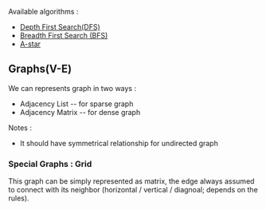 Available algorithms :

- [Depth First Search(DFS)](./dfs)
- [Breadth First Search (BFS)](./bfs)
- [A-star](./a-star)

## Graphs(V-E)
We can represents graph in two ways :
* Adjacency List -- for sparse graph
* Adjacency Matrix  -- for dense graph

Notes :
* It should have symmetrical relationship for undirected graph

### Special Graphs : Grid
This graph can be simply represented as matrix, the edge always assumed to connect with its neighbor (horizontal / vertical / diagnoal; depends on the rules).